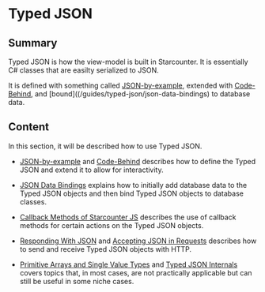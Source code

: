 # Typed JSON

## Summary

Typed JSON is how the view-model is built in Starcounter. It is essentially C# classes that are easilty serialized to JSON.

It is defined with something called [JSON-by-example](/guides/typed-json/json-by-example), extended with [Code-Behind](/guides/typed-json/code-behind), and [bound]((/guides/typed-json/json-data-bindings) to database data. 

## Content

In this section, it will be described how to use Typed JSON.

* [JSON-by-example](/guides/typed-json/json-by-example) and [Code-Behind](/guides/typed-json/code-behind) describes how to define the Typed JSON and extend it to allow for interactivity.

* [JSON Data Bindings](/guides/typed-json/json-data-bindings) explains how to initially add database data to the Typed JSON objects and then bind Typed JSON objects to database classes.

* [Callback Methods of Starcounter JS](/guides/typed-json/callback-methods-of-starcounter-js) describes the use of callback methods for certain actions on the Typed JSON objects.

* [Responding With JSON](/guides/typed-json/responding-with-json) and [Accepting JSON in Requests](/guides/typed-json/accepting-JSON-in-requests) describes how to send and receive Typed JSON objects with HTTP.

* [Primitive Arrays and Single Value Types](/guides/typed-json/primitive-arrays-and-single-value-types) and [Typed JSON Internals](/guides/typed-json/typed-json-internals) covers topics that, in most cases, are not practically applicable but can still be useful in some niche cases.